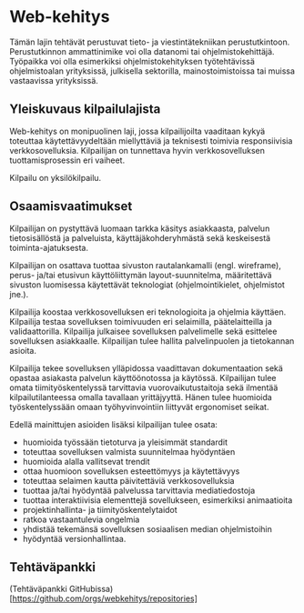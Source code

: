 # Web-kehitys

Tämän lajin tehtävät perustuvat tieto- ja viestintätekniikan perustutkintoon. Perustutkinnon ammattinimike voi olla datanomi tai ohjelmistokehittäjä.
Työpaikka voi olla esimerkiksi ohjelmistokehityksen työtehtävissä ohjelmistoalan yrityksissä, julkisella sektorilla, mainostoimistoissa tai muissa vastaavissa yrityksissä.

## Yleiskuvaus kilpailulajista

Web-kehitys on monipuolinen laji, jossa kilpailijoilta vaaditaan kykyä toteuttaa käytettävyydeltään miellyttäviä ja teknisesti toimivia responsiivisia verkkosovelluksia. Kilpailijan on tunnettava hyvin verkkosovelluksen tuottamisprosessin eri vaiheet.

Kilpailu on yksilökilpailu.

## Osaamisvaatimukset

Kilpailijan on pystyttävä luomaan tarkka käsitys asiakkaasta, palvelun tietosisällöstä ja palveluista, käyttäjäkohderyhmästä sekä keskeisestä toiminta-ajatuksesta.

Kilpailijan on osattava tuottaa sivuston rautalankamalli (engl. wireframe), perus- ja/tai etusivun käyttöliittymän layout-suunnitelma, määritettävä sivuston luomisessa käytettävät teknologiat (ohjelmointikielet, ohjelmistot jne.).

Kilpailija koostaa verkkosovelluksen eri teknologioita ja ohjelmia käyttäen. Kilpailija testaa sovelluksen toimivuuden eri selaimilla, päätelaitteilla ja validaattorilla. Kilpailija julkaisee sovelluksen palvelimelle sekä esittelee sovelluksen asiakkaalle. Kilpailijan tulee hallita palvelinpuolen ja tietokannan asioita.

Kilpailija tekee sovelluksen ylläpidossa vaadittavan dokumentaation sekä opastaa asiakasta palvelun käyttöönotossa ja käytössä. Kilpailijan tulee omata tiimityöskentelyssä tarvittavia vuorovaikutustaitoja sekä ilmentää kilpailutilanteessa omalla tavallaan yrittäjyyttä. Hänen tulee huomioida työskentelyssään omaan työhyvinvointiin liittyvät ergonomiset seikat.

Edellä mainittujen asioiden lisäksi kilpailijan tulee osata:

- huomioida työssään tietoturva ja yleisimmät standardit
- toteuttaa sovelluksen valmista suunnitelmaa hyödyntäen
- huomioida alalla vallitsevat trendit
- ottaa huomioon sovelluksen esteettömyys ja käytettävyys
- toteuttaa selaimen kautta päivitettäviä verkkosovelluksia
- tuottaa ja/tai hyödyntää palvelussa tarvittavia mediatiedostoja
- tuottaa interaktiivisia elementtejä sovellukseen, esimerkiksi animaatioita
- projektinhallinta- ja tiimityöskentelytaidot
- ratkoa vastaantulevia ongelmia
- yhdistää tekemänsä sovelluksen sosiaalisen median ohjelmistoihin
- hyödyntää versionhallintaa.

## Tehtäväpankki

(Tehtäväpankki GitHubissa)[https://github.com/orgs/webkehitys/repositories]
